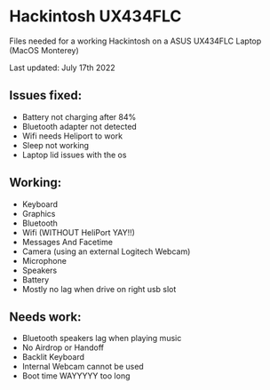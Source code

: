 # Hackintosh UX434FLC
 Files needed for a working Hackintosh on a ASUS UX434FLC Laptop (MacOS Monterey)

Last updated: July 17th 2022

## Issues fixed:

- Battery not charging after 84%
- Bluetooth adapter not detected
- Wifi needs Heliport to work
- Sleep not working
- Laptop lid issues with the os

## Working:

- Keyboard
- Graphics
- Bluetooth
- Wifi (WITHOUT HeliPort YAY!!)
- Messages And Facetime
- Camera (using an external Logitech Webcam)
- Microphone
- Speakers
- Battery
- Mostly no lag when drive on right usb slot

## Needs work:

- Bluetooth speakers lag when playing music
- No Airdrop or Handoff
- Backlit Keyboard
- Internal Webcam cannot be used
- Boot time WAYYYYY too long
